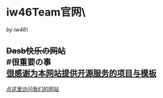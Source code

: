 # iw46Team官网\
###### by iw46\
~~Dasb快乐の网站~~\
#很重要の事\
<u>很感谢为本网站提供开源服务的项目与模板</u>
---
[点这里访问我们的网站](https://iw46teamcn.github.io/)
